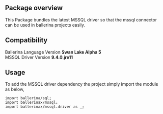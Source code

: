 ## Package overview

This Package bundles the latest MSSQL driver so that the mssql connector can be used in ballerina projects easily.

## Compatibility

Ballerina Language Version   **Swan Lake Alpha 5**  
MSSQL Driver Version         **9.4.0.jre11**

## Usage

To add the MSSQL driver dependency the project simply import the module as below,

```ballerina
import ballerina/sql;
import ballerinax/mssql;
import ballerinax/mssql.driver as _;
```